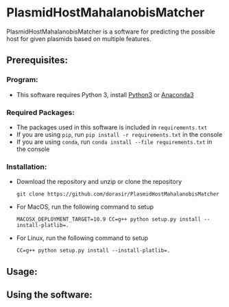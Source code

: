 # PlasmidHostMahalanobisMatcher

PlasmidHostMahalanobisMatcher is a software for predicting the possible host for given plasmids based on multiple features.

## Prerequisites:

### Program:
* This software requires Python 3, install [Python3](https://www.python.org/downloads/release/python-363/) or [Anaconda3](https://www.anaconda.com/download/)

### Required Packages:
* The packages used in this software is included in ```requirements.txt```
* If you are using ```pip```, run ```pip install -r requirements.txt``` in the console
* If you are using ```conda```, run ```conda install --file requirements.txt``` in the console


### Installation:
* Download the repository and unzip or clone the repository 
  ```
  git clone https://github.com/dorasir/PlasmidHostMahalanobisMatcher
  ```
* For MacOS, run the following command to setup
  ```
  MACOSX_DEPLOYMENT_TARGET=10.9 CC=g++ python setup.py install --install-platlib=.
  ```
* For Linux, run the following command to setup
  ```
  CC=g++ python setup.py install --install-platlib=.
  ```

## Usage:

## Using the software:
